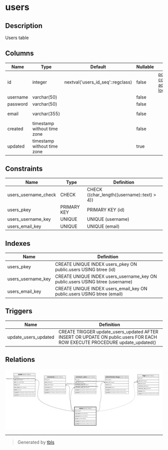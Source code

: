 # users

## Description

Users table

## Columns

| Name     | Type                        | Default                           | Nullable | Children                                                                                                                                  | Parents | Comment              |
| -------- | --------------------------- | --------------------------------- | -------- | ----------------------------------------------------------------------------------------------------------------------------------------- | ------- | -------------------- |
| id       | integer                     | nextval('users_id_seq'::regclass) | false    | [posts](posts.md) [comments](comments.md) [comment_stars](comment_stars.md) [administrator.blogs](administrator.blogs.md) [logs](logs.md) |         |                      |
| username | varchar(50)                 |                                   | false    |                                                                                                                                           |         |                      |
| password | varchar(50)                 |                                   | false    |                                                                                                                                           |         |                      |
| email    | varchar(355)                |                                   | false    |                                                                                                                                           |         | ex. user@example.com |
| created  | timestamp without time zone |                                   | false    |                                                                                                                                           |         |                      |
| updated  | timestamp without time zone |                                   | true     |                                                                                                                                           |         |                      |

## Constraints

| Name                 | Type        | Definition                                  |
| -------------------- | ----------- | ------------------------------------------- |
| users_username_check | CHECK       | CHECK ((char_length((username)::text) > 4)) |
| users_pkey           | PRIMARY KEY | PRIMARY KEY (id)                            |
| users_username_key   | UNIQUE      | UNIQUE (username)                           |
| users_email_key      | UNIQUE      | UNIQUE (email)                              |

## Indexes

| Name               | Definition                                                                    |
| ------------------ | ----------------------------------------------------------------------------- |
| users_pkey         | CREATE UNIQUE INDEX users_pkey ON public.users USING btree (id)               |
| users_username_key | CREATE UNIQUE INDEX users_username_key ON public.users USING btree (username) |
| users_email_key    | CREATE UNIQUE INDEX users_email_key ON public.users USING btree (email)       |

## Triggers

| Name                 | Definition                                                                                                                 |
| -------------------- | -------------------------------------------------------------------------------------------------------------------------- |
| update_users_updated | CREATE TRIGGER update_users_updated AFTER INSERT OR UPDATE ON public.users FOR EACH ROW EXECUTE PROCEDURE update_updated() |

## Relations

![er](users.png)

---

> Generated by [tbls](https://github.com/k1LoW/tbls)